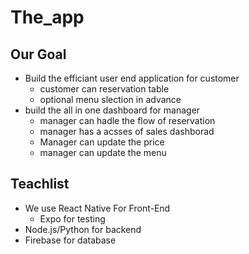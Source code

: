 # The_app

## Our Goal
- Build the efficiant user end application for customer
  - customer can reservation table 
  - optional menu slection in advance
- build the all in one dashboard for manager 
  - manager can hadle the flow of reservation 
  - manager has a acsses of sales dashborad 
  - Manager can update the price 
  - manager can update the menu
## Teachlist

- We use React Native For Front-End
  - Expo for testing
- Node.js/Python for backend
- Firebase for database  
